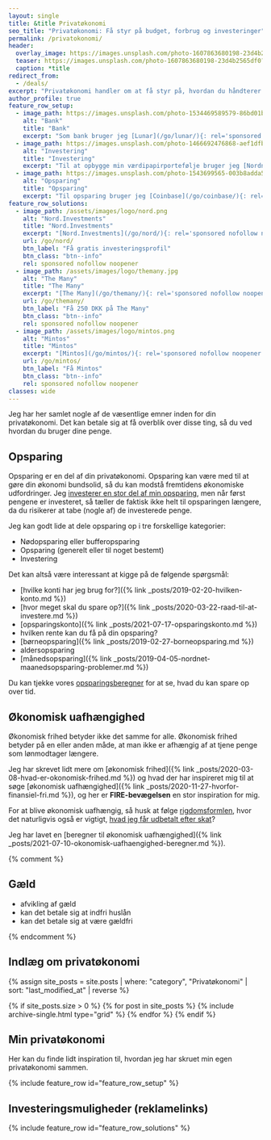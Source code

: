 ```yaml
---
layout: single
title: &title Privatøkonomi
seo_title: "Privatøkonomi: Få styr på budget, forbrug og investeringer"
permalink: /privatokonomi/
header:
  overlay_image: https://images.unsplash.com/photo-1607863680198-23d4b2565df0?ixid=MnwxMjA3fDB8MHxwaG90by1wYWdlfHx8fGVufDB8fHx8&ixlib=rb-1.2.1&auto=format&fit=crop&w=1900&q=5
  teaser: https://images.unsplash.com/photo-1607863680198-23d4b2565df0?ixid=MnwxMjA3fDB8MHxwaG90by1wYWdlfHx8fGVufDB8fHx8&ixlib=rb-1.2.1&auto=format&fit=crop&h=300&w=400&q=10
  caption: *title
redirect_from:
  - /deals/
excerpt: "Privatøkonomi handler om at få styr på, hvordan du håndterer dine penge. Det handler altså om opsparing, budgetter, forbrug og investeringer."
author_profile: true
feature_row_setup:
  - image_path: https://images.unsplash.com/photo-1534469589579-86bd01bc003a?ixlib=rb-1.2.1&ixid=eyJhcHBfaWQiOjEyMDd9&auto=format&fit=crop&h=300&w=400&q=10
    alt: "Bank"
    title: "Bank"
    excerpt: "Som bank bruger jeg [Lunar](/go/lunar/){: rel='sponsored nofollow noopener' }, og dem kan jeg sagtens anbefale. Desuden bruger jeg [Revolut](/go/revolut/){: rel='sponsored nofollow noopener' } til gratis valutaveksling. Begge kan man oprette gratis og der er få gebyrer."
  - image_path: https://images.unsplash.com/photo-1466692476868-aef1dfb1e735?ixlib=rb-1.2.1&ixid=eyJhcHBfaWQiOjEyMDd9&auto=format&fit=crop&h=300&w=400&q=10
    alt: "Investering"
    title: "Investering"
    excerpt: "Til at opbygge min værdipapirportefølje bruger jeg [Nordnet](/go/nordnet/){: rel='nofollow noopener' } til min månedsopsparing og aldersopsparing, og så bruger jeg [SaxoInvestor](/go/saxoinvestor/){: rel='nofollow noopener' } til min aktiesparekonto.."
  - image_path: https://images.unsplash.com/photo-1543699565-003b8adda5fc?ixlib=rb-1.2.1&ixid=eyJhcHBfaWQiOjEyMDd9&auto=format&fit=crop&w=400&q=60
    alt: "Opsparing"
    title: "Opsparing"
    excerpt: "Til opsparing bruger jeg [Coinbase](/go/coinbase/){: rel='sponsored nofollow noopener' } og [Kraken](/go/kraken/){: rel='sponsored nofollow noopener' } til at købe Bitcoins. Desuden bruger jeg [Norwegian](/go/norwegian/){: rel='nofollow noopener' } til en opsparingskonto."
feature_row_solutions:
  - image_path: /assets/images/logo/nord.png
    alt: "Nord.Investments"
    title: "Nord.Investments"
    excerpt: "[Nord.Investments](/go/nord/){: rel='sponsored nofollow noopener' } er en investeringsrobot, som ud fra din risikoprofil automatisk sætter dine investeringer op for et relativt lille beløb."
    url: /go/nord/
    btn_label: "Få gratis investeringsprofil"
    btn_class: "btn--info"
    rel: sponsored nofollow noopener
  - image_path: /assets/images/logo/themany.jpg
    alt: "The Many"
    title: "The Many"
    excerpt: "[The Many](/go/themany/){: rel='sponsored nofollow noopener' } gør det let at lave ejendomsinvesteringer uden selv at skulle stå for administrationen og udlejningen af ejendommene. Du investere i ejendomme for helt ned til 5.000 DKK."
    url: /go/themany/
    btn_label: "Få 250 DKK på The Many"
    btn_class: "btn--info"
    rel: sponsored nofollow noopener
  - image_path: /assets/images/logo/mintos.png
    alt: "Mintos"
    title: "Mintos"
    excerpt: "[Mintos](/go/mintos/){: rel='sponsored nofollow noopener' } er den største europæiske crowdlending-platform, hvor du får adgang til et meget diversificeret lånemarked og tjen mere end 9%+"
    url: /go/mintos/
    btn_label: "Få Mintos"
    btn_class: "btn--info"
    rel: sponsored nofollow noopener
classes: wide
---
```


Jeg har her samlet nogle af de væsentlige emner inden for din privatøkonomi. Det kan betale sig at få overblik over disse ting, så du ved hvordan du bruger dine penge.

## Opsparing

Opsparing er en del af din privatøkonomi. Opsparing kan være med til at gøre din økonomi bundsolid, så du kan modstå fremtidens økonomiske udfordringer. Jeg [investerer en stor del af min opsparing](/investering/), men når først pengene er investeret, så tæller de faktisk ikke helt til opsparingen længere, da du risikerer at tabe (nogle af) de investerede penge.

Jeg kan godt lide at dele opsparing op i tre forskellige kategorier:

- Nødopsparing eller bufferopsparing
- Opsparing (generelt eller til noget bestemt)
- Investering

Det kan altså være interessant at kigge på de følgende spørgsmål:

- [hvilke konti har jeg brug for?]({% link _posts/2019-02-20-hvilken-konto.md %})
- [hvor meget skal du spare op?]({% link _posts/2020-03-22-raad-til-at-investere.md %})
- [opsparingskonto]({% link _posts/2021-07-17-opsparingskonto.md %})
- hvilken rente kan du få på din opsparing?
- [børneopsparing]({% link _posts/2019-02-27-borneopsparing.md %})
- aldersopsparing
- [månedsopsparing]({% link _posts/2019-04-05-nordnet-maanedsopsparing-problemer.md %})

Du kan tjekke vores [opsparingsberegner](/opsparingsberegner/) for at se, hvad du kan spare op over tid.

## Økonomisk uafhængighed

Økonomisk frihed betyder ikke det samme for alle. Økonomisk frihed betyder på en eller anden måde, at man ikke er afhængig af at tjene penge som lønmodtager længere. 

Jeg har skrevet lidt mere om [økonomisk frihed]({% link _posts/2020-03-08-hvad-er-okonomisk-frihed.md %}) og hvad der har inspireret mig til at søge [økonomisk uafhængighed]({% link _posts/2020-11-27-hvorfor-finansiel-fri.md %}), og her er **FIRE-bevægelsen** en stor inspiration for mig.

For at blive økonomisk uafhængig, så husk at følge [rigdomsformlen](), hvor det naturligvis også er vigtigt, [hvad jeg får udbetalt efter skat](/udbetalt-loen-efter-skat/)?

Jeg har lavet en [beregner til økonomisk uafhængighed]({% link _posts/2021-07-10-okonomisk-uafhaengighed-beregner.md %}).

{% comment %}

## Gæld

- afvikling af gæld
- kan det betale sig at indfri huslån
- kan det betale sig at være gældfri

{% endcomment %}

## Indlæg om privatøkonomi

<div class="feature__wrapper">

{% assign site_posts = site.posts | where: "category", "Privatøkonomi" | sort: "last_modified_at" | reverse %}

{% if site_posts.size > 0 %}
  {% for post in site_posts %}
    {% include archive-single.html type="grid" %}
  {% endfor %}
{% endif %}

</div>

## Min privatøkonomi

Her kan du finde lidt inspiration til, hvordan jeg har skruet min egen privatøkonomi sammen.

{% include feature_row id="feature_row_setup" %}

## Investeringsmuligheder (reklamelinks)

{% include feature_row id="feature_row_solutions" %}
